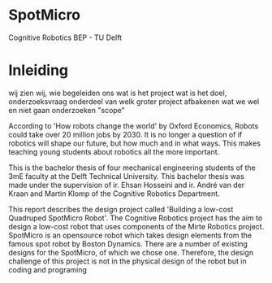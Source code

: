 # SpotMicro
Cognitive Robotics BEP - TU Delft

# Inleiding
wij zien wij, wie begeleiden ons 
wat is het project
wat is het doel, onderzoeksvraag
onderdeel van welk groter project
afbakenen wat we wel en niet gaan onderzoeken "scope"

According to 'How robots change the world' by Oxford Economics, Robots could take over 20 million jobs by 2030. It is no longer a question of if robotics will shape our future, but how much and in what ways. This makes teaching young students about robotics all the more important. 

This is the bachelor thesis of four mechanical engineering students of the 3mE faculty at the Delft Technical University. This bachelor thesis was made under the supervision of ir. Ehsan Hosseini and ir. André van der Kraan and Martin Klomp of the Cognitive Robotics Department.

This report describes the design project called 'Building a low-cost Quadruped SpotMicro Robot'. The Cognitive Robotics project has the aim to design a low-cost robot that uses components of the Mirte Robotics project. SpotMicro is an opensource robot which takes design elements from the famous spot robot by Boston Dynamics. There are a number of existing designs for the SpotMicro, of which we chose one. Therefore, the design challenge of this project is not in the physical design of the robot but in coding and programing 
